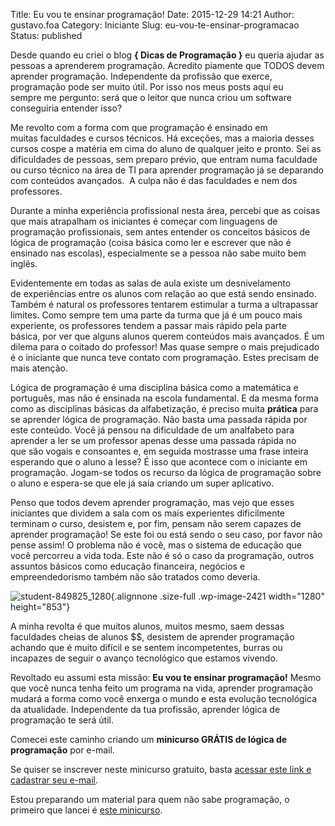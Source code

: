 Title: Eu vou te ensinar programação!
Date: 2015-12-29 14:21
Author: gustavo.foa
Category: Iniciante
Slug: eu-vou-te-ensinar-programacao
Status: published

Desde quando eu criei o blog **{ Dicas de Programação }** eu queria
ajudar as pessoas a aprenderem programação. Acredito piamente que TODOS
devem aprender programação. Independente da profissão que exerce,
programação pode ser muito útil. Por isso nos meus posts aqui eu
sempre me pergunto: será que o leitor que nunca criou um software
conseguiria entender isso?

Me revolto com a forma com que programação é ensinado em
muitas faculdades e cursos técnicos. Há exceções, mas a maioria desses
cursos cospe a matéria em cima do aluno de qualquer jeito e pronto.
Sei as dificuldades de pessoas, sem preparo prévio, que entram numa
faculdade ou curso técnico na área de TI para aprender programação já se
deparando com conteúdos avançados.  A culpa não é das faculdades e nem
dos professores.

Durante a minha experiência profissional nesta área, percebi que as
coisas que mais atrapalham os iniciantes é começar com linguagens de
programação profissionais, sem antes entender os conceitos básicos de
lógica de programação (coisa básica como ler e escrever que não é
ensinado nas escolas), especialmente se a pessoa não sabe muito bem
inglês.

Evidentemente em todas as salas de aula existe um desnivelamento
de experiências entre os alunos com relação ao que está sendo ensinado.
Também é natural os professores tentarem estimular a turma a ultrapassar
limites. Como sempre tem uma parte da turma que já é um pouco mais
experiente, os professores tendem a passar mais rápido pela parte
básica, por ver que alguns alunos querem conteúdos mais avançados. É um
dilema para o coitado do professor! Mas quase sempre o mais prejudicado
é o iniciante que nunca teve contato com programação. Estes precisam de
mais atenção.

Lógica de programação é uma disciplina básica como a matemática e
português, mas não é ensinada na escola fundamental. E da mesma forma
como as disciplinas básicas da alfabetização, é preciso
muita **prática** para se aprender lógica de programação. Não basta uma
passada rápida por este conteúdo. Você já pensou na dificuldade de um
analfabeto para aprender a ler se um professor apenas desse uma passada
rápida no que são vogais e consoantes e, em seguida mostrasse uma frase
inteira esperando que o aluno a lesse? É isso que acontece com o
iniciante em programação. Jogam-se todos os recurso da lógica de
programação sobre o aluno e espera-se que ele já saia criando um super
aplicativo.

Penso que todos devem aprender programação, mas vejo que esses
iniciantes que dividem a sala com os mais experientes dificilmente
terminam o curso, desistem e, por fim, pensam não serem capazes de
aprender programação! Se este foi ou está sendo o seu caso, por favor
não pense assim! O problema não é você, mas o sistema de educação que
você percorreu a vida toda. Este não é só o caso da programação, outros
assuntos básicos como educação financeira, negócios e empreendedorismo
também não são tratados como deveria.

![student-849825\_1280](http://www.dicasdeprogramacao.com.br/wp-content/uploads/student-849825_1280.jpg){.alignnone
.size-full .wp-image-2421 width="1280" height="853"}

A minha revolta é que muitos alunos, muitos mesmo, saem dessas
faculdades cheias de alunos \$\$, desistem de aprender programação
achando que é muito difícil e se sentem incompetentes, burras ou
incapazes de seguir o avanço tecnológico que estamos vivendo.

Revoltado eu assumi esta missão: **Eu vou te ensinar programação!**
Mesmo que você nunca tenha feito um programa na vida, aprender
programação mudará a forma como você enxerga o mundo e esta evolução
tecnológica da atualidade. Independente da tua profissão, aprender
lógica de programação te será útil.

Comecei este caminho criando um **minicurso GRÁTIS de lógica de
programação** por e-mail.

Se quiser se inscrever neste minicurso gratuito, basta [acessar este
link e cadastrar seu e-mail](http://bit.ly/1HVkbHt).

Estou preparando um material para quem não sabe programação, o primeiro
que lancei é [este minicurso](http://bit.ly/1HVkbHt).

